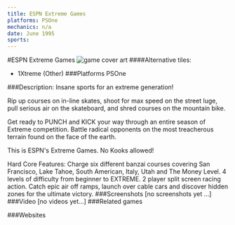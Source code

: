 ```yaml
---
title: ESPN Extreme Games
platforms: PSOne
mechanics: n/a
date: June 1995
sports: 
---
```

#ESPN Extreme Games
![game cover art](//images.igdb.com/igdb/image/upload/t_cover_big/mjma1vnpoywp2tpxrmhd.jpg "Logo Title Text 1")
####Alternative tiles:
* 1Xtreme (Other)
###Platforms
PSOne

###Description:
Insane sports for an extreme generation! 
 
Rip up courses on in-line skates, shoot for max speed on the street luge, pull serious air on the skateboard, and shred courses on the mountain bike. 
 
Get ready to PUNCH and KICK your way through an entire season of Extreme competition. Battle radical opponents on the most treacherous terrain found on the face of the earth. 
 
This is ESPN's Extreme Games. No Kooks allowed! 
 
Hard Core Features: 
Charge six different banzai courses covering San Francisco, Lake Tahoe, South American, Italy, Utah and The Money Level. 
4 levels of difficulty from beginner to EXTREME. 
2 player split screen racing action. 
Catch epic air off ramps, launch over cable cars and discover hidden zones for the ultimate victory.
###Screenshots
[no screenshots yet ...]
###Video
[no videos yet...]
###Related games

###Websites

